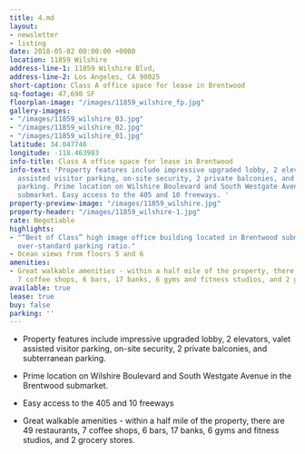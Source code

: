 ```yaml
---
title: 4.md
layout:
- newsletter
- listing
date: 2018-05-02 00:00:00 +0000
location: 11859 Wilshire
address-line-1: 11859 Wilshire Blvd,
address-line-2: Los Angeles, CA 90025
short-caption: Class A office space for lease in Brentwood
sq-footage: 47,698 SF
floorplan-image: "/images/11859_wilshire_fp.jpg"
gallery-images:
- "/images/11859_wilshire_03.jpg"
- "/images/11859_wilshire_02.jpg"
- "/images/11859_wilshire_01.jpg"
latitude: 34.047746
longitude: -118.463983
info-title: Class A office space for lease in Brentwood
info-text: 'Property features include impressive upgraded lobby, 2 elevators, valet
  assisted visitor parking, on-site security, 2 private balconies, and subterranean
  parking. Prime location on Wilshire Boulevard and South Westgate Avenue in the Brentwood
  submarket. Easy access to the 405 and 10 freeways. '
property-preview-image: "/images/11859_wilshire.jpg"
property-header: "/images/11859_wilshire-1.jpg"
rate: Negotiable
highlights:
- "“Best of Class” high image office building located in Brentwood submarket with
  over-standard parking ratio."
- Ocean views from floors 5 and 6
amenities:
- Great walkable amenities - within a half mile of the property, there are 49 restaurants,
  7 coffee shops, 6 bars, 17 banks, 6 gyms and fitness studios, and 2 grocery stores.
available: true
lease: true
buy: false
parking: ''
---
```

* Property features include impressive upgraded lobby, 2 elevators, valet assisted visitor parking, on-site security, 2 private balconies, and subterranean parking. 


* Prime location on Wilshire Boulevard and South Westgate Avenue in the Brentwood submarket. 


* Easy access to the 405 and 10 freeways 


* Great walkable amenities - within a half mile of the property, there are 49 restaurants, 7 coffee shops, 6 bars, 17 banks, 6 gyms and fitness studios, and 2 grocery stores. 